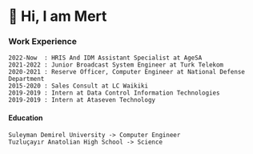 
<!---
- 👋 Hi, I’m @omermertkaya
- 👀 I’m interested in ...
- 🌱 I’m currently learning ...
- 💞️ I’m looking to collaborate on ...
- 📫 How to reach me ...


omermertkaya/omermertkaya is a ✨ special ✨ repository because its `README.md` (this file) appears on your GitHub profile.
You can click the Preview link to take a look at your changes.
--->

# 👋 Hi, I am Mert
### Work Experience

    2022-Now  : HRIS And IDM Assistant Specialist at AgeSA
    2021-2022 : Junior Broadcast System Engineer at Turk Telekom 
    2020-2021 : Reserve Officer, Computer Engineer at National Defense Department
    2015-2020 : Sales Consult at LC Waikiki
    2019-2019 : Intern at Data Control Information Technologies
    2019-2019 : Intern at Ataseven Technology
    
#### Education

    Suleyman Demirel University -> Computer Engineer
    Tuzluçayır Anatolian High School -> Science


